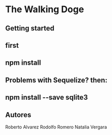 # The Walking Doge
 
 Getting started
-----------------
 first 
---
npm install
---
Problems with Sequelize?
then:
---
npm install --save sqlite3
---

Autores 
-------

Roberto Alvarez
Rodolfo Romero
Natalia Vergara